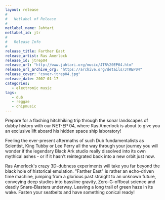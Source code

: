 ```yaml
---
layout: release
#
#   Netlabel of Release
#
netlabel_name: Jahtari
netlabel_id: jtr
#
#   Release Info
#
release_title: Farther East
release_artist: Ras Amerlock
release_id: jtrep04
release_url: "http://www.jahtari.org/music/JTR%20EP04.htm"
release_url_archive_org: "https://archive.org/details/JTREP04"
release_cover: "cover-jtrep04.jpg"
release_date: 2007-01-17
categories:
   - electronic music
tags:
   - dub
   - reggae
   - chipmusic
---
```

Prepare for a flashing hitchhiking trip through the sonar landscapes of dubby history with our NET-EP 04, where Ras Amerlock is about to give you an exclusive lift aboard his hidden space ship laboratory!

Feeling the ever-present aftermaths of such Dub fundamentalists as Scientist, King Tubby or Lee Perry all the way through your journey you will wonder if the legendary Black Ark studio really dissolved into its own mythical ashes - or if it hasn't reintegrated back into a new orbit just now.

Ras Amerlock's crazy 3D-dubness experiments will take you far beyond the black hole of historical emulation. "Farther East" is rather an echo-driven time machine, jumping from a glorious past straight to an unknown future, conveying deep studies into bassline gravity, Zero-G-offbeat science and deadly Snare-Blasters underway. Leaving a long trail of green haze in its wake. Fasten your seatbelts and have something conical ready!
